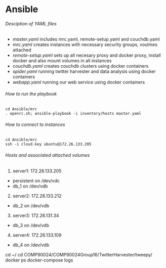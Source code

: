 # Ansible
###### Desciption of YAML files

 - *master.yaml* includes mrc.yaml, remote-setup.yaml and couchdb.yaml
 - *mrc.yaml* creates instances with necessary security groups, voulmes attached
 - *remote-setup.yaml* sets up all necesary proxy and docker proxy, install docker and also mount volumes in all instances
 - *couchdb.yaml* creates couchdb clusters using docker containers
 - *spider.yaml* running twitter harvester and data analysis using docker containers
 - *webapp.yaml* running our web service using docker containers

###### How to run the playbook
```
cd Ansible/mrc
. openrc.sh; ansible-playbook -i inventory/hosts master.yaml
```

###### How to connect to instances
```
cd Ansible/mrc
ssh -i cloud.key ubuntu@172.26.133.205 
```

###### Hosts and associated attached volumes
1. server1: 172.26.133.205 
 - persistent on /dev/vdc 
 - db_1 on /dev/vdb
2. server2: 172.26.133.212
 - db_2 on /dev/vdb 
3. server3: 172.26.131.34 
 - db_3 on /dev/vdb 
4. server4: 172.26.133.109 
 - db_4 on /dev/vdb 

cd ~/
cd COMP90024/COMP90024Group16/TwitterHarvester/tweepy/
docker ps
docker-compose logs